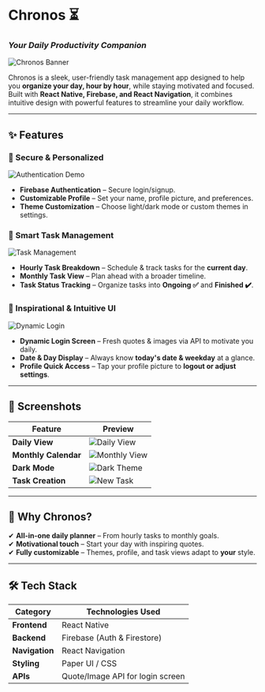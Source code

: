 # Chronos ⏳  
### *Your Daily Productivity Companion*  

![Chronos Banner](https://github.com/yourusername/your-repo/raw/main/assets/images/showcase-photos/banner.png)  

Chronos is a sleek, user-friendly task management app designed to help you **organize your day, hour by hour**, while staying motivated and focused. Built with **React Native, Firebase, and React Navigation**, it combines intuitive design with powerful features to streamline your daily workflow.  

---

## ✨ Features  

### 🔐 Secure & Personalized  
![Authentication Demo](https://github.com/yourusername/your-repo/raw/main/assets/images/showcase-photos/auth-flow.gif)  
- **Firebase Authentication** – Secure login/signup.  
- **Customizable Profile** – Set your name, profile picture, and preferences.  
- **Theme Customization** – Choose light/dark mode or custom themes in settings.  

### 📅 Smart Task Management  
![Task Management](https://github.com/yourusername/your-repo/raw/main/assets/images/showcase-photos/task-management.png)  
- **Hourly Task Breakdown** – Schedule & track tasks for the **current day**.  
- **Monthly Task View** – Plan ahead with a broader timeline.  
- **Task Status Tracking** – Organize tasks into **Ongoing ✅** and **Finished ✔️**.  

### 🎨 Inspirational & Intuitive UI  
![Dynamic Login](https://github.com/yourusername/your-repo/raw/main/assets/images/showcase-photos/dynamic-login.png)  
- **Dynamic Login Screen** – Fresh quotes & images via API to motivate you daily.  
- **Date & Day Display** – Always know **today's date & weekday** at a glance.  
- **Profile Quick Access** – Tap your profile picture to **logout or adjust settings**.  

---

## 📸 Screenshots  

| Feature | Preview |
|---------|---------|
| **Daily View** | ![Daily View](https://github.com/mlgknight/Chronos-Task-Manager/raw/main/assets/images/showcase-photos/daily-view.png) |
| **Monthly Calendar** | ![Monthly View](https://github.com/yourusername/your-repo/raw/main/assets/images/showcase-photos/monthly-view.png) |
| **Dark Mode** | ![Dark Theme](https://github.com/yourusername/your-repo/raw/main/assets/images/showcase-photos/dark-mode.png) |
| **Task Creation** | ![New Task](https://github.com/yourusername/your-repo/raw/main/assets/images/showcase-photos/new-task.png) |

---

## 🚀 Why Chronos?  
✔ **All-in-one daily planner** – From hourly tasks to monthly goals.  
✔ **Motivational touch** – Start your day with inspiring quotes.  
✔ **Fully customizable** – Themes, profile, and task views adapt to **your** style.  

---

## 🛠️ Tech Stack  
| Category       | Technologies Used |  
|----------------|------------------|  
| **Frontend**   | React Native     |  
| **Backend**    | Firebase (Auth & Firestore) |  
| **Navigation** | React Navigation |  
| **Styling**    | Paper UI / CSS |  
| **APIs**       | Quote/Image API for login screen |  
